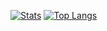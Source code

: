 [![Stats](https://github-readme-stats.vercel.app/api?username=Nudelsuppe42)](https://github.com/anuraghazra/github-readme-stats)
[![Top Langs](https://github-readme-stats.vercel.app/api/top-langs/?username=Nudelsuppe42&layout=compact)](https://github.com/anuraghazra/github-readme-stats)
